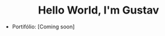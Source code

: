 <h1 style="text-align: center">
  Hello World, I'm Gustav
</h1>

<ul>
  <li>Portifólio: [Coming soon]</li>
</ul>
